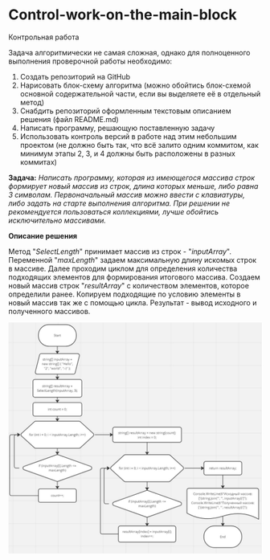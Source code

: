 # Control-work-on-the-main-block

Контрольная работа

Задача алгоритмически не самая сложная, однако для полноценного выполнения проверочной работы необходимо:
1. Создать репозиторий на GitHub
2. Нарисовать блок-схему алгоритма (можно обойтись блок-схемой основной содержательной части, если вы выделяете её в отдельный метод)
3. Снабдить репозиторий оформленным текстовым описанием решения (файл README.md)
4. Написать программу, решающую поставленную задачу
5. Использовать контроль версий в работе над этим небольшим проектом (не должно быть так, что всё залито одним коммитом, как минимум этапы 2, 3, и 4 должны быть расположены в разных коммитах)

**Задача:** _Написать программу, которая из имеющегося массива строк формирует новый массив из строк, длина которых меньше, либо равна 3 символам. Первоначальный массив можно ввести с клавиатуры, либо задать на старте выполнения алгоритма. При решении не рекомендуется пользоваться коллекциями, лучше обойтись исключительно массивами._

**Описание решения**

Метод "_SelectLength_" принимает массив из строк - "_inputArray_".
Переменной "_maxLength_" задаем максимальную длину искомых строк в массиве. Далее проходим циклом для определения количества подходящих элементов для формирования итогового массива. 
Создаем новый массив строк "_resultArray_" с количеством элементов, которое определили ранее.
Копируем подходящие по условию элементы в новый массив так же с помощью цикла.
Результат - вывод исходного и полученного массивов.

![Блок схема](ktrlw.jpg)